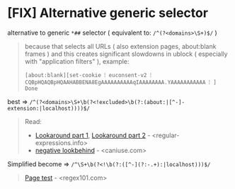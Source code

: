 # [FIX] Alternative generic selector

alternative to generic `*##` selector ( equivalent to: `/^(?<domains>\S+)$/` )
> because that selects all URLs ( also extension pages,  about:blank frames )
> and this creates significant slowdowns in ublock ( especially with "application filters" ), example:
> 
> `[about:blank][set-cookie ⁝ euconsent-v2 ⁝ CQBpHQAQBpHQAAHABBENA8EgAAAAAAAAAAqIAAAAAAAA.YAAAAAAAAAAA ⁝ ] Done`

best => `/^(?<domains>\S+\b(?<!excluded>\b(?:(about:|[^-]-extension:|localhost))))$/`

> Read:
> + [Lookaround part 1](//www.regular-expressions.info/lookaround.html), [Lookaround part 2](//www.regular-expressions.info/lookaround2.html) - <regular-expressions.info>
> + [negative lookbehind](//caniuse.com/js-regexp-lookbehind) - <caniuse.com>

Simplified become => `/^\S+\b(?<!\b(?:([^-](?:-.+):|localhost)))$/`

> [Page test](https://regex101.com/r/jbJ7pJ/9) - <regex101.com>
